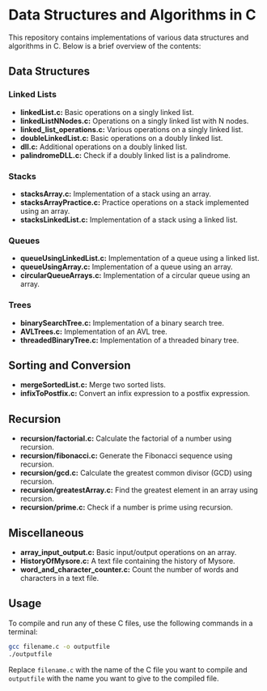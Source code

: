 # Data Structures and Algorithms in C

This repository contains implementations of various data structures and algorithms in C. Below is a brief overview of the contents:

## Data Structures

### Linked Lists
- **linkedList.c:** Basic operations on a singly linked list.
- **linkedListNNodes.c:** Operations on a singly linked list with N nodes.
- **linked_list_operations.c:** Various operations on a singly linked list.
- **doubleLinkedList.c:** Basic operations on a doubly linked list.
- **dll.c:** Additional operations on a doubly linked list.
- **palindromeDLL.c:** Check if a doubly linked list is a palindrome.

### Stacks
- **stacksArray.c:** Implementation of a stack using an array.
- **stacksArrayPractice.c:** Practice operations on a stack implemented using an array.
- **stacksLinkedList.c:** Implementation of a stack using a linked list.

### Queues
- **queueUsingLinkedList.c:** Implementation of a queue using a linked list.
- **queueUsingArray.c:** Implementation of a queue using an array.
- **circularQueueArrays.c:** Implementation of a circular queue using an array.

### Trees
- **binarySearchTree.c:** Implementation of a binary search tree.
- **AVLTrees.c:** Implementation of an AVL tree.
- **threadedBinaryTree.c:** Implementation of a threaded binary tree.

## Sorting and Conversion
- **mergeSortedList.c:** Merge two sorted lists.
- **infixToPostfix.c:** Convert an infix expression to a postfix expression.

## Recursion
- **recursion/factorial.c:** Calculate the factorial of a number using recursion.
- **recursion/fibonacci.c:** Generate the Fibonacci sequence using recursion.
- **recursion/gcd.c:** Calculate the greatest common divisor (GCD) using recursion.
- **recursion/greatestArray.c:** Find the greatest element in an array using recursion.
- **recursion/prime.c:** Check if a number is prime using recursion.

## Miscellaneous
- **array_input_output.c:** Basic input/output operations on an array.
- **HistoryOfMysore.c:** A text file containing the history of Mysore.
- **word_and_character_counter.c:** Count the number of words and characters in a text file.

## Usage
To compile and run any of these C files, use the following commands in a terminal:

```bash
gcc filename.c -o outputfile
./outputfile
```

Replace `filename.c` with the name of the C file you want to compile and `outputfile` with the name you want to give to the compiled file.